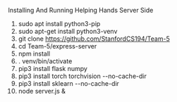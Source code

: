 Installing And Running Helping Hands Server Side
1. sudo apt install python3-pip
2. sudo apt-get install python3-venv
3. git clone https://github.com/StanfordCS194/Team-5
4. cd Team-5/express-server
5. npm install
6. . venv/bin/activate
7. pip3 install flask numpy 
8. pip3 install torch torchvision --no-cache-dir
9. pip3 install sklearn --no-cache-dir
10. node server.js & 
